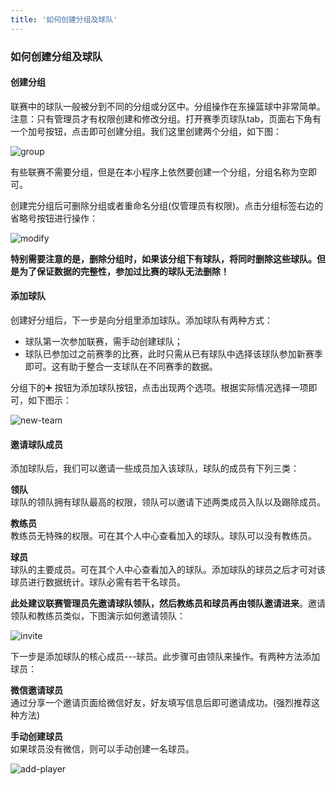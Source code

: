 ```yaml
---
title: '如何创建分组及球队'
---
```


### **如何创建分组及球队**

#### **创建分组**

联赛中的球队一般被分到不同的分组或分区中。分组操作在东操篮球中非常简单。注意：只有管理员才有权限创建和修改分组。打开赛季页球队tab，页面右下角有一个加号按钮，点击即可创建分组。我们这里创建两个分组，如下图：

![group](/assets/blog/team/1.png)

有些联赛不需要分组，但是在本小程序上依然要创建一个分组，分组名称为空即可。

创建完分组后可删除分组或者重命名分组(仅管理员有权限)。点击分组标签右边的省略号按钮进行操作：

![modify](/assets/blog/team/2.png)

**特别需要注意的是，删除分组时，如果该分组下有球队，将同时删除这些球队。但是为了保证数据的完整性，参加过比赛的球队无法删除！**

#### **添加球队**

创建好分组后，下一步是向分组里添加球队。添加球队有两种方式：

* 球队第一次参加联赛，需手动创建球队；
* 球队已参加过之前赛季的比赛，此时只需从已有球队中选择该球队参加新赛季即可。这有助于整合一支球队在不同赛季的数据。

分组下的➕ 按钮为添加球队按钮，点击出现两个选项。根据实际情况选择一项即可，如下图示：

![new-team](/assets/blog/team/3.png)

#### **邀请球队成员**

添加球队后，我们可以邀请一些成员加入该球队，球队的成员有下列三类：

**领队**<br/>
球队的领队拥有球队最高的权限，领队可以邀请下述两类成员入队以及踢除成员。

**教练员**<br/>
教练员无特殊的权限。可在其个人中心查看加入的球队。球队可以没有教练员。

**球员**<br/>
球队的主要成员。可在其个人中心查看加入的球队。添加球队的球员之后才可对该球员进行数据统计。球队必需有若干名球员。

**此处建议联赛管理员先邀请球队领队，然后教练员和球员再由领队邀请进来**。邀请领队和教练员类似，下图演示如何邀请领队：

![invite](/assets/blog/team/4.png)

下一步是添加球队的核心成员---球员。此步骤可由领队来操作。有两种方法添加球员：

**微信邀请球员**<br/>
通过分享一个邀请页面给微信好友，好友填写信息后即可邀请成功。(强烈推荐这种方法)

**手动创建球员**<br/>
如果球员没有微信，则可以手动创建一名球员。

![add-player](/assets/blog/team/5.png)